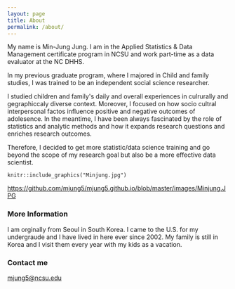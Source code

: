 ```yaml
---
layout: page
title: About
permalink: /about/
---
```


My name is Min-Jung Jung. I am in the Applied Statistics & Data Management certificate program in NCSU and work part-time as a data evaluator at the NC DHHS. 

In my previous graduate program, where I majored in Child and family studies, I was trained to be an independent social science researcher. 

I studied children and family's daily and overall experiences in culrurally and gegraphiccaly diverse context. Moreover, I focused on how socio cultral interpersonal factos influence positive and negative outcomes of adolesence. In the meantime, I have been always fascinated by the role of statistics and analytic methods and how it expands research questions and enriches research outcomes. 

Therefore, I decided to get more statistic/data science training and go beyond the scope of my research goal but also be a more effective data scientist. 

```{r out.width = "150px", echo = FALSE, fig.align='center'}
knitr::include_graphics("Minjung.jpg")
```
https://github.com/mjung5/mjung5.github.io/blob/master/images/Minjung.JPG


### More Information

I am orginally from Seoul in South Korea. I came to the U.S. for my undergraude and I have lived in here ever since 2002. 
My family is still in Korea and I visit them every year with my kids as a vacation.


### Contact me

[mjung5@ncsu.edu](mailto:mjung5@ncsu.edu)
